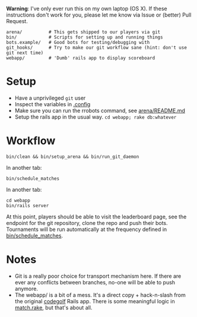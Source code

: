 **Warning**: I've only ever run this on my own laptop (OS X). If these instructions don't work for you, please let me know via Issue or (better) Pull Request.

    arena/          # This gets shipped to our players via git
    bin/            # Scripts for setting up and running things
    bots.example/   # Good bots for testing/debugging with
    git_hooks/      # Try to make our git workflow sane (hint: don't use git next time)
    webapp/         # 'Dumb' rails app to display scoreboard

Setup
=====

  * Have a unprivileged `git` user
  * Inspect the variables in [.config](.config)
  * Make sure you can run the rrobots command, see [arena/README.md](arena/README.md)
  * Setup the rails app in the usual way. `cd webapp; rake db:whatever`

Workflow
========

    bin/clean && bin/setup_arena && bin/run_git_daemon

In another tab:

    bin/schedule_matches

In another tab:

    cd webapp
    bin/rails server

At this point, players should be able to visit the leaderboard page,
see the endpoint for the git repository, clone the repo and push their bots.
Tournaments will be run automatically at the frequency defined in [bin/schedule_matches](bin/schedule_matches).

Notes
=====

  * Git is a really poor choice for transport mechanism here.
    If there are ever any conflicts between branches,
    no-one will be able to push anymore.
  * The webapp/ is a bit of a mess. It's a direct copy + hack-n-slash from the
    original [codegolf](//github.com/danielfone/railscamp-codegolf) Rails app.
    There is some meaningful logic in [match.rake](webapp/lib/tasks/match.rake), but that's about all.
